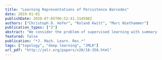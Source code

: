 ```yaml
---
title: "Learning Representations of Persistence Barcodes"
date: 2019-01-01
publishDate: 2020-07-05T06:52:41.314598Z
authors: ["Christoph D. Hofer", "Roland Kwitt", "Marc Niethammer"]
publication_types: ["2"]
abstract: "We consider the problem of supervised learning with summary representations of topological features in data. In particular, we focus on persistent homology, the prevalent tool used in topological data analysis. As the summary representations, referred to as barcodes or persistence diagrams, come in the unusual format of multi sets, equipped with computationally expensive metrics, they can not readily be processed with conventional learning techniques. While different approaches to address this problem have been proposed, either in the context of kernel-based learning, or via carefully designed vectorization techniques, it remains an open problem how to leverage advances in representation learning via deep neural networks. Appropriately handling topological summaries as input to neural networks would address the disadvantage of previous strategies which handle this type of data in a task-agnostic manner. In particular, we propose an approach that is designed to learn a task-specific representation of barcodes. In other words, we aim to learn a representation that adapts to the learning problem while, at the same time, preserving theoretical properties (such as stability). This is done by projecting barcodes into a finite dimensional vector space using a collection of parametrized functionals, so called structure elements, for which we provide a generic construction scheme. A theoretical analysis of this approach reveals sufficient conditions to preserve stability, and also shows that different choices of structure elements lead to great differences with respect to their suitability for numerical optimization. When implemented as a neural network input layer, our approach demonstrates compelling performance on various types of problems, including graph classification and eigenvalue prediction, the classification of 2D/3D object shapes and recognizing activities from EEG signals."
featured: false
publication: "*J. Mach. Learn. Res.*"
tags: ["topology", "deep learning", "JMLR"]
url_pdf: "http://jmlr.org/papers/v20/18-358.html"
---
```


